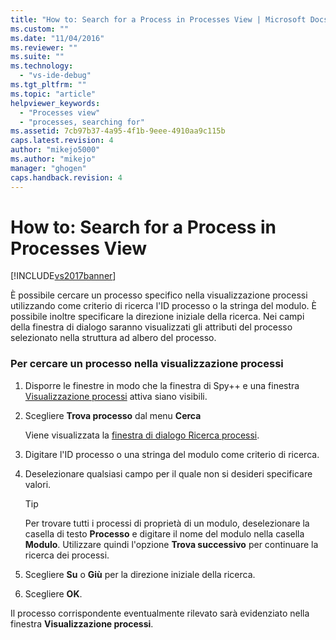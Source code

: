 ```yaml
---
title: "How to: Search for a Process in Processes View | Microsoft Docs"
ms.custom: ""
ms.date: "11/04/2016"
ms.reviewer: ""
ms.suite: ""
ms.technology: 
  - "vs-ide-debug"
ms.tgt_pltfrm: ""
ms.topic: "article"
helpviewer_keywords: 
  - "Processes view"
  - "processes, searching for"
ms.assetid: 7cb97b37-4a95-4f1b-9eee-4910aa9c115b
caps.latest.revision: 4
author: "mikejo5000"
ms.author: "mikejo"
manager: "ghogen"
caps.handback.revision: 4
---
```

# How to: Search for a Process in Processes View
[!INCLUDE[vs2017banner](../code-quality/includes/vs2017banner.md)]

È possibile cercare un processo specifico nella visualizzazione processi utilizzando come criterio di ricerca l'ID processo o la stringa del modulo.  È possibile inoltre specificare la direzione iniziale della ricerca.  Nei campi della finestra di dialogo saranno visualizzati gli attributi del processo selezionato nella struttura ad albero del processo.  
  
### Per cercare un processo nella visualizzazione processi  
  
1.  Disporre le finestre in modo che la finestra di Spy\+\+ e una finestra [Visualizzazione processi](../debugger/processes-view.md) attiva siano visibili.  
  
2.  Scegliere **Trova processo** dal menu **Cerca**  
  
     Viene visualizzata la [finestra di dialogo Ricerca processi](../debugger/process-search-dialog-box.md).  
  
3.  Digitare l'ID processo o una stringa del modulo come criterio di ricerca.  
  
4.  Deselezionare qualsiasi campo per il quale non si desideri specificare valori.  
  
    > [!TIP]
    >  Per trovare tutti i processi di proprietà di un modulo, deselezionare la casella di testo **Processo** e digitare il nome del modulo nella casella **Modulo**.  Utilizzare quindi l'opzione **Trova successivo** per continuare la ricerca dei processi.  
  
5.  Scegliere **Su** o **Giù** per la direzione iniziale della ricerca.  
  
6.  Scegliere **OK**.  
  
 Il processo corrispondente eventualmente rilevato sarà evidenziato nella finestra **Visualizzazione processi**.